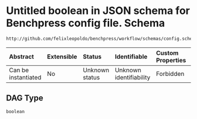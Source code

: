 # Untitled boolean in JSON schema for Benchpress config file. Schema

```txt
http://github.com/felixleopoldo/benchpress/workflow/schemas/config.schema.json#/definitions/pcalg_randdag/properties/DAG
```



| Abstract            | Extensible | Status         | Identifiable            | Custom Properties | Additional Properties | Access Restrictions | Defined In                                                        |
| :------------------ | :--------- | :------------- | :---------------------- | :---------------- | :-------------------- | :------------------ | :---------------------------------------------------------------- |
| Can be instantiated | No         | Unknown status | Unknown identifiability | Forbidden         | Allowed               | none                | [config.schema.json\*](config.schema.json "open original schema") |

## DAG Type

`boolean`
